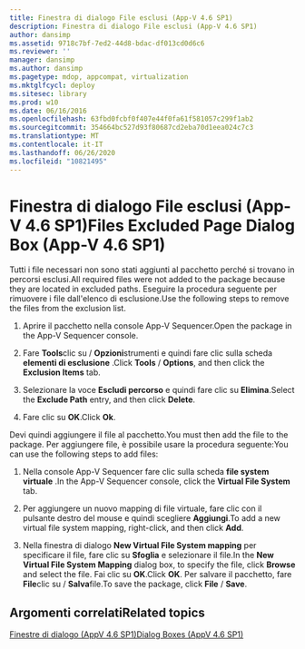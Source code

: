 ```yaml
---
title: Finestra di dialogo File esclusi (App-V 4.6 SP1)
description: Finestra di dialogo File esclusi (App-V 4.6 SP1)
author: dansimp
ms.assetid: 9718c7bf-7ed2-44d8-bdac-df013cd0d6c6
ms.reviewer: ''
manager: dansimp
ms.author: dansimp
ms.pagetype: mdop, appcompat, virtualization
ms.mktglfcycl: deploy
ms.sitesec: library
ms.prod: w10
ms.date: 06/16/2016
ms.openlocfilehash: 63fbd0fcbf0f407e44f0fa61f581057c299f1ab2
ms.sourcegitcommit: 354664bc527d93f80687cd2eba70d1eea024c7c3
ms.translationtype: MT
ms.contentlocale: it-IT
ms.lasthandoff: 06/26/2020
ms.locfileid: "10821495"
---
```

# <span data-ttu-id="ab2e0-103">Finestra di dialogo File esclusi (App-V 4.6 SP1)</span><span class="sxs-lookup"><span data-stu-id="ab2e0-103">Files Excluded Page Dialog Box (App-V 4.6 SP1)</span></span>


<span data-ttu-id="ab2e0-104">Tutti i file necessari non sono stati aggiunti al pacchetto perché si trovano in percorsi esclusi.</span><span class="sxs-lookup"><span data-stu-id="ab2e0-104">All required files were not added to the package because they are located in excluded paths.</span></span> <span data-ttu-id="ab2e0-105">Eseguire la procedura seguente per rimuovere i file dall'elenco di esclusione.</span><span class="sxs-lookup"><span data-stu-id="ab2e0-105">Use the following steps to remove the files from the exclusion list.</span></span>

1.  <span data-ttu-id="ab2e0-106">Aprire il pacchetto nella console App-V Sequencer.</span><span class="sxs-lookup"><span data-stu-id="ab2e0-106">Open the package in the App-V Sequencer console.</span></span>

2.  <span data-ttu-id="ab2e0-107">Fare **Tools**clic su  /  **Opzioni**strumenti e quindi fare clic sulla scheda **elementi di esclusione** .</span><span class="sxs-lookup"><span data-stu-id="ab2e0-107">Click **Tools** / **Options**, and then click the **Exclusion Items** tab.</span></span>

3.  <span data-ttu-id="ab2e0-108">Selezionare la voce **Escludi percorso** e quindi fare clic su **Elimina**.</span><span class="sxs-lookup"><span data-stu-id="ab2e0-108">Select the **Exclude Path** entry, and then click **Delete**.</span></span>

4.  <span data-ttu-id="ab2e0-109">Fare clic su **OK**.</span><span class="sxs-lookup"><span data-stu-id="ab2e0-109">Click **Ok**.</span></span>

<span data-ttu-id="ab2e0-110">Devi quindi aggiungere il file al pacchetto.</span><span class="sxs-lookup"><span data-stu-id="ab2e0-110">You must then add the file to the package.</span></span> <span data-ttu-id="ab2e0-111">Per aggiungere file, è possibile usare la procedura seguente:</span><span class="sxs-lookup"><span data-stu-id="ab2e0-111">You can use the following steps to add files:</span></span>

1.  <span data-ttu-id="ab2e0-112">Nella console App-V Sequencer fare clic sulla scheda **file system virtuale** .</span><span class="sxs-lookup"><span data-stu-id="ab2e0-112">In the App-V Sequencer console, click the **Virtual File System** tab.</span></span>

2.  <span data-ttu-id="ab2e0-113">Per aggiungere un nuovo mapping di file virtuale, fare clic con il pulsante destro del mouse e quindi scegliere **Aggiungi**.</span><span class="sxs-lookup"><span data-stu-id="ab2e0-113">To add a new virtual file system mapping, right-click, and then click **Add**.</span></span>

3.  <span data-ttu-id="ab2e0-114">Nella finestra di dialogo **New Virtual File System mapping** per specificare il file, fare clic su **Sfoglia** e selezionare il file.</span><span class="sxs-lookup"><span data-stu-id="ab2e0-114">In the **New Virtual File System Mapping** dialog box, to specify the file, click **Browse** and select the file.</span></span> <span data-ttu-id="ab2e0-115">Fai clic su **OK**.</span><span class="sxs-lookup"><span data-stu-id="ab2e0-115">Click **OK**.</span></span> <span data-ttu-id="ab2e0-116">Per salvare il pacchetto, fare **File**clic su  /  **Salva**file.</span><span class="sxs-lookup"><span data-stu-id="ab2e0-116">To save the package, click **File** / **Save**.</span></span>

## <span data-ttu-id="ab2e0-117">Argomenti correlati</span><span class="sxs-lookup"><span data-stu-id="ab2e0-117">Related topics</span></span>


[<span data-ttu-id="ab2e0-118">Finestre di dialogo (AppV 4.6 SP1)</span><span class="sxs-lookup"><span data-stu-id="ab2e0-118">Dialog Boxes (AppV 4.6 SP1)</span></span>](dialog-boxes--appv-46-sp1-.md)

 

 






